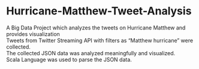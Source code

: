 # Hurricane-Matthew-Tweet-Analysis
A Big Data Project which analyzes the tweets on Hurricane Matthew and provides visualization<br>
Tweets from Twitter Streaming API with filters as “Matthew hurricane” were collected. <br>The collected JSON data was analyzed meaningfully and visualized.<br> Scala Language was used to parse the JSON data.
